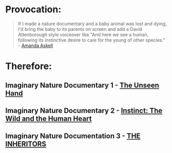 # Provocation:

> If I made a nature documentary and a baby animal was lost and dying, I'd bring the baby to its parents on screen and add a David Attenborough style voiceover like "And here we see a human, following its instinctive desire to care for the young of other species." - [Amanda Askell](https://x.com/amandaaskell/status/1859707679620612605?s=46&t=91uxEd7YzjICwwNnxcr-KA)

# Therefore:

## Imaginary Nature Documentary 1 - [The Unseen Hand](https://github.com/dazzaji/imaginary-nature-documentary/blob/main/NatureOfLife-IsabellaUniverse.md)

## Imaginary Nature Documentary 2 - [Instinct: The Wild and the Human Heart](https://github.com/dazzaji/imaginary-nature-documentary/blob/main/NatureOfLife-ClaraUniverse.md)

## Imaginary Nature Documentation 3 - [THE INHERITORS](https://github.com/dazzaji/imaginary-nature-documentary/blob/main/NatureOfLife-SarahUniverse.md)
